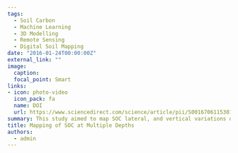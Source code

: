 ```yaml
---
tags:
  - Soil Carbon
  - Machine Learning
  - 3D Modelling
  - Remote Sensing
  - Digital Soil Mapping
date: "2016-01-24T00:00:00Z"
external_link: ""
image:
  caption: 
  focal_point: Smart
links:
- icon: photo-video
  icon_pack: fa
  name: DOI
  url: https://www.sciencedirect.com/science/article/pii/S0016706115301543
summary: This study aimed to map SOC lateral, and vertical variations down to 1 m depth. Six data mining techniques namely; artificial neural networks, support vector regression, k-nearest neighbor, random forests, regression tree models, and genetic programming were combined with equal-area smoothing splines to develop, and compare their effectiveness in achieving this aim. . 
title: Mapping of SOC at Multiple Depths
authors: 
  - admin
---
```

